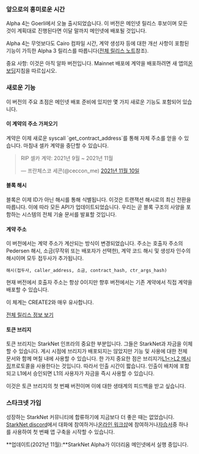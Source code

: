 ### 앞으로의 흥미로운 시간

Alpha 4는 Goerli에서 오늘 출시되었습니다. 이 버전은 메인넷 릴리스 후보이며 모든 것이 계획대로 진행된다면 이달 말까지 메인넷에 배포될 것입니다.

Alpha 4는 무엇보다도 Cairo 컴파일 시간, 계약 생성자 등에 대한 개선 사항이 포함된 기능이 가득한 Alpha 3 릴리스를 따릅니다([전체 릴리스 노트](https://github.com/starkware-libs/cairo-lang/releases/tag/v0.5.0)참조).

중요 사항: 이것은 아직 알파 버전입니다. Mainnet 배포에 계약을 배포하려면 새 앱의[온보딩](https://forms.reform.app/starkware/SN-Alpha-Contract-Deployment/l894lu)지침을 따르십시오.

### 새로운 기능

이 버전의 주요 초점은 메인넷 배포 준비에 있지만 몇 가지 새로운 기능도 포함되어 있습니다.

#### 이 계약의 주소 가져오기

계약은 이제 새로운 syscall \`get_contract_address\`를 통해 자체 주소를 얻을 수 있습니다. 마침내 셀카 계약을 중단할 수 있습니다.

<blockquote class="twitter-tweet"><p lang="en" dir="ltr">RIP 셀카 계약: 2021년 9월 ~ 2021년 11월</p>&mdash; 프란체스코 세콘(@ceccon_me) <a href="https://twitter.com/ceccon_me/status/1458410251078836227?ref_src=twsrc%5Etfw">2021년 11월 10일</a></blockquote> <script async src="https://platform.twitter.com/widgets.js" charset="utf-8"></script>

#### 블록 해시

블록은 이제 ID가 아닌 해시를 통해 식별됩니다. 이것은 트랜잭션 해시로의 최신 전환을 따릅니다. 이에 따라 모든 API가 업데이트되었습니다. 우리는 곧 블록 구조의 사양을 포함하는 시스템의 전체 기술 문서를 발표할 것입니다.

#### 계약 주소

이 버전에서는 계약 주소가 계산되는 방식이 변경되었습니다. 주소는 호출자 주소의 Pedersen 해시, 소금(무작위 또는 배포자가 선택한), 계약 코드 해시 및 생성자 인수의 해시이며 모두 접두사가 추가됩니다.

```
해시(접두사, caller_address, 소금, contract_hash, ctr_args_hash)
```

현재 버전에서 호출자 주소는 항상 0이지만 향후 버전에서는 기존 계약에서 직접 계약을 배포할 수 있습니다.

이 체계는 CREATE2와 매우 유사합니다.

[전체 릴리스 정보 보기](https://github.com/starkware-libs/cairo-lang/releases/tag/v0.6.0)

#### 토큰 브리지

토큰 브리지는 StarkNet 인프라의 중요한 부분입니다. 그들은 StarkNet과 자금을 이체할 수 있습니다. 게시 시점에 브리지가 배포되지는 않았지만 기능 및 사용에 대한 전체 문서와 함께 며칠 내에 사용할 수 있습니다. 한 가지 중요한 점은 브리지가[L1<>L2 메시징](https://www.cairo-lang.org/docs/hello_starknet/l1l2.html)프로토콜을 사용한다는 것입니다. 따라서 인출 시간이 짧습니다. 인출이 배치에 포함되고 L1에서 승인되면 L1의 사용자가 자금을 즉시 사용할 수 있습니다.

이것은 토큰 브리지의 첫 번째 버전이며 이에 대한 생태계의 피드백을 받고 싶습니다.

### 스타크넷 가입

성장하는 StarkNet 커뮤니티에 합류하기에 지금보다 더 좋은 때는 없었습니다. [StarkNet discord](https://discord.gg/uJ9HZTUk2Y)에서 대화에 참여하거나[온라인 워크샵](https://forms.reform.app/starkware/join-a-starknet-workshop/2ma1x8)에 참여하거나[자습서](https://www.cairo-lang.org/docs/hello_starknet/index.html)중 하나를 사용하여 첫 번째 앱 구축을 시작할 수 있습니다.

**업데이트(2021년 11월):**StarkNet Alpha가 이더리움 메인넷에서 실행 중입니다.